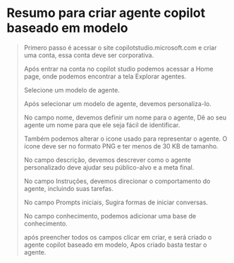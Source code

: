 # Resumo para criar agente copilot baseado em modelo
>
>
>
> Primero passo é acessar o site copilotstudio.microsoft.com e criar uma conta, essa conta deve ser corporativa.
>
>
> Após entrar na conta no copilot studio podemos acessar a Home page, onde podemos encontrar a tela Explorar agentes.
>
> Selecione um modelo de agente.
>
> Após selecionar um modelo de agente, devemos personaliza-lo.
>
> No campo nome, devemos definir um nome para o agente, Dê ao seu agente um nome para que ele seja fácil de identificar.
>
> Também podemos alterar o icone usado para representar o agente. O ícone deve ser no formato PNG e ter menos de 30 KB de tamanho.
>
> No campo descrição, devemos descrever como o agente personalizado deve ajudar seu público-alvo e a meta final.
>
> No campo Instruções, devemos direcionar o comportamento do agente, incluindo suas tarefas.
>
> No campo Prompts iniciais, Sugira formas de iniciar conversas.
>
> No campo conhecimento, podemos adicionar uma base de conhecimento.
>
> após preencher todos os campos clicar em criar, e será criado o agente copilot baseado em modelo, Apos criado basta testar o agente.
